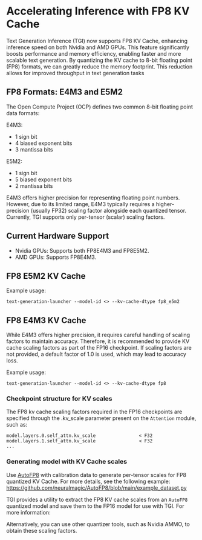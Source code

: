 # Accelerating Inference with FP8 KV Cache

Text Generation Inference (TGI) now supports FP8 KV Cache, enhancing inference speed on both Nvidia and AMD GPUs. This feature significantly boosts performance and memory efficiency, enabling faster and more scalable text generation. By quantizing the KV cache to 8-bit floating point (FP8) formats, we can greatly reduce the memory footprint. This reduction allows for improved throughput in text generation tasks

## FP8 Formats: E4M3 and E5M2
The Open Compute Project (OCP) defines two common 8-bit floating point data formats:

E4M3:

* 1 sign bit
* 4 biased exponent bits
* 3 mantissa bits

E5M2:

* 1 sign bit
* 5 biased exponent bits
* 2 mantissa bits

E4M3 offers higher precision for representing floating point numbers. However, due to its limited range, E4M3 typically requires a higher-precision (usually FP32) scaling factor alongside each quantized tensor. Currently, TGI supports only per-tensor (scalar) scaling factors.

## Current Hardware Support

* Nvidia GPUs:  Supports both FP8E4M3 and FP8E5M2.
* AMD GPUs: Supports FP8E4M3.

## FP8 E5M2 KV Cache
Example usage:
```
text-generation-launcher --model-id <> --kv-cache-dtype fp8_e5m2
```

## FP8 E4M3 KV Cache
While E4M3 offers higher precision, it requires careful handling of scaling factors to maintain accuracy. Therefore, it is recommended to provide KV cache scaling factors as part of the FP16 checkpoint. If scaling factors are not provided, a default factor of 1.0 is used, which may lead to accuracy loss.

Example usage:
```
text-generation-launcher --model-id <> --kv-cache-dtype fp8
```

### Checkpoint structure for KV scales
The FP8 kv cache scaling factors required in the FP16 checkpoints are specified through the .kv_scale parameter present on the `Attention` module, such as:

```
model.layers.0.self_attn.kv_scale                < F32
model.layers.1.self_attn.kv_scale                < F32
...
```

### Generating model with KV Cache scales

Use [AutoFP8](https://github.com/neuralmagic/AutoFP8) with calibration data to generate per-tensor scales for FP8 quantized KV Cache. For more details, see the following example: https://github.com/neuralmagic/AutoFP8/blob/main/example_dataset.py

TGI provides a utility to extract the FP8 KV cache scales from an `AutoFP8` quantized model and save them to the FP16 model for use with TGI. For more information: <path to script>

Alternatively, you can use other quantizer tools, such as Nvidia AMMO, to obtain these scaling factors.
